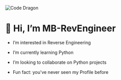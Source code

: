 ![Code Dragon](https://github.com/user-attachments/assets/f2d26c60-5085-4f60-b271-41b7252012e9)

# 👋 Hi, I’m MB-RevEngineer

- I’m interested in Reverse Engineering <br>


 - I’m currently learning Python


 - I’m looking to collaborate on Python projects


 - Fun fact: you've never seen my Profile before

<!---
MB-RevEngineer/MB-RevEngineer is a ✨ special ✨ repository because its `README.md` (this file) appears on your GitHub profile.
You can click the Preview link to take a look at your changes.
--->

